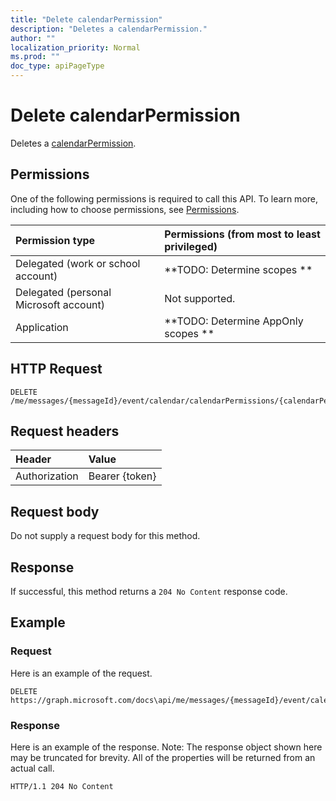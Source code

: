 ```yaml
---
title: "Delete calendarPermission"
description: "Deletes a calendarPermission."
author: ""
localization_priority: Normal
ms.prod: ""
doc_type: apiPageType
---
```


# Delete calendarPermission

Deletes a [calendarPermission](../resources/calendarpermission.md).

## Permissions
One of the following permissions is required to call this API. To learn more, including how to choose permissions, see [Permissions](/concepts/permissions-reference.md).

|Permission type|Permissions (from most to least privileged)|
|:---|:---|
|Delegated (work or school account)|**TODO: Determine scopes **|
|Delegated (personal Microsoft account)|Not supported.|
|Application|**TODO: Determine AppOnly scopes **|

## HTTP Request
<!-- {
  "blockType": "ignored"
}
-->
``` http
DELETE /me/messages/{messageId}/event/calendar/calendarPermissions/{calendarPermissionId}
```

## Request headers
|Header|Value|
|:---|:---|
|Authorization|Bearer {token}|

## Request body
Do not supply a request body for this method.

## Response
If successful, this method returns a `204 No Content` response code.

## Example

### Request
Here is an example of the request.
<!-- {
  "blockType": "request",
  "name": "delete_calendarpermission"
}
-->
``` http
DELETE https://graph.microsoft.com/docs\api/me/messages/{messageId}/event/calendar/calendarPermissions/{calendarPermissionId}
```

### Response
Here is an example of the response. Note: The response object shown here may be truncated for brevity. All of the properties will be returned from an actual call.
<!-- {
  "blockType": "response",
  "truncated": true
}
-->
``` http
HTTP/1.1 204 No Content
```

